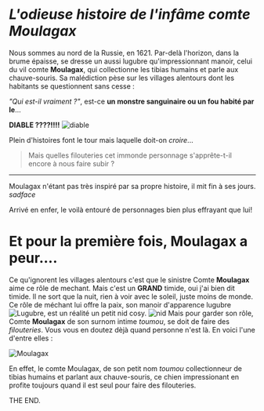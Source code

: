 # *L'odieuse histoire de l'infâme comte Moulagax*

Nous sommes au nord de la Russie, en 1621. Par-delà l'horizon, dans la brume épaisse, se dresse un aussi lugubre qu'impressionnant manoir, celui du vil comte **Moulagax**, qui collectionne les tibias humains et parle aux chauve-souris. Sa malédiction pèse sur les villages alentours dont les habitants se questionnent sans cesse :

*"Qui est-il vraiment ?"*, est-ce **un monstre sanguinaire ou un fou habité par le**...

**DIABLE ????!!!!** ![diable](https://lh4.googleusercontent.com/proxy/6ypNMDUDexZT0gquyZjgm7CyPPEO8aDGWWOcdWqzS6v66A3MgVHEs1qTzsD1M1VnLZ3oPEJsqQ01B6VGYV6aaRSxo5-9-g4W "EL DIABLO")

Plein d'histoires font le tour mais laquelle doit-on *croire*...



> Mais quelles filouteries cet immonde personnage s'apprête-t-il encore à nous faire subir ?

_____

Moulagax n'étant pas très inspiré par sa propre histoire, il mit fin à ses jours. *sadface* 

Arrivé en enfer, le voilà entouré de personnages bien plus effrayant que lui!

Et pour la première fois, Moulagax a peur....
=======
Ce qu'ignorent les villages alentours c'est que le sinistre Comte **Moulagax** aime ce rôle de mechant. Mais c'est un **GRAND** timide, oui j'ai bien dit timide. Il ne sort que la nuit, rien à voir avec le soleil, juste moins de monde.
Ce rôle de méchant lui offre la paix, son manoir d'apparence lugubre ![Lugubre](https://lemarcal.files.wordpress.com/2013/10/252.jpg), est un réalité un petit nid cosy. ![nid](https://www.vv-artdesign.com/wp-content/uploads/2015/11/Salon-cosy-ambiance-chalet.jpg "Chalet lugubre")
Mais pour garder son rôle, Comte **Moulagax** de son surnom intime *toumou*, se doit de faire des *filouteries*. Vous vous en doutez dèjà quand personne n'est là. En voici l'une d'entre elles :

![Moulagax](https://animaals.com/wp-content/uploads/2015/06/betise-chien-4.jpg)

En effet, le comte Moulagax, de son petit nom *toumou* collectionneur de tibias humains et parlant aux chauve-souris, ce chien impressionant en profite toujours quand il est seul pour faire des filouteries.

THE END.